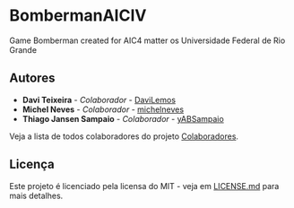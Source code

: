 # BombermanAICIV
Game Bomberman created for AIC4 matter os Universidade Federal de Rio Grande

## Autores

* **Davi Teixeira** - *Colaborador* - [DaviLemos](https://github.com/DaviLemos)
* **Michel Neves** - *Colaborador* - [michelneves](https://github.com/michelneves)
* **Thiago Jansen Sampaio** - *Colaborador* - [yABSampaio](https://github.com/yAbSampaio)

Veja a lista de todos colaboradores do projeto [Colaboradores](https://github.com/yAbSampaio/BombermanAICIV).

## Licença
Este projeto é licenciado pela licensa do MIT - veja em [LICENSE.md](LICENSE.md) para mais detalhes.
